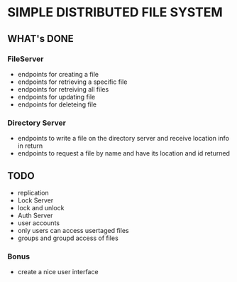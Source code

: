 # SIMPLE DISTRIBUTED FILE SYSTEM

## WHAT's DONE

### FileServer
* endpoints for creating a file
* endpoints for retrieving a specific file
* endpoints for retreiving all files
* endpoints for updating file
* endpoints for deleteing file

### Directory Server
* endpoints to write a file on the directory server and receive location info in return
* endpoints to request a file by name and have its location and id returned


## TODO
* replication
* Lock Server
* lock and unlock
* Auth Server
* user accounts
* only users can access usertaged files
* groups and groupd access of files

### Bonus
* create a nice user interface
